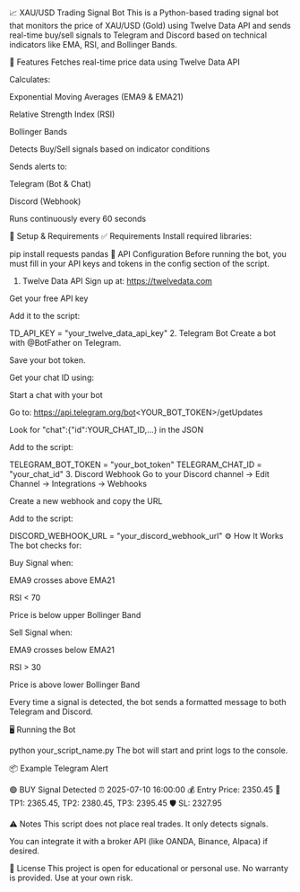 📈 XAU/USD Trading Signal Bot
This is a Python-based trading signal bot that monitors the price of XAU/USD (Gold) using Twelve Data API and sends real-time buy/sell signals to Telegram and Discord based on technical indicators like EMA, RSI, and Bollinger Bands.

🚀 Features
Fetches real-time price data using Twelve Data API

Calculates:

Exponential Moving Averages (EMA9 & EMA21)

Relative Strength Index (RSI)

Bollinger Bands

Detects Buy/Sell signals based on indicator conditions

Sends alerts to:

Telegram (Bot & Chat)

Discord (Webhook)

Runs continuously every 60 seconds

🔧 Setup & Requirements
✅ Requirements
Install required libraries:

pip install requests pandas
🔑 API Configuration
Before running the bot, you must fill in your API keys and tokens in the config section of the script.

1. Twelve Data API
Sign up at: https://twelvedata.com

Get your free API key

Add it to the script:



TD_API_KEY = "your_twelve_data_api_key"
2. Telegram Bot
Create a bot with @BotFather on Telegram.

Save your bot token.

Get your chat ID using:

Start a chat with your bot

Go to: https://api.telegram.org/bot<YOUR_BOT_TOKEN>/getUpdates

Look for "chat":{"id":YOUR_CHAT_ID,...} in the JSON

Add to the script:



TELEGRAM_BOT_TOKEN = "your_bot_token"
TELEGRAM_CHAT_ID = "your_chat_id"
3. Discord Webhook
Go to your Discord channel → Edit Channel → Integrations → Webhooks

Create a new webhook and copy the URL

Add to the script:



DISCORD_WEBHOOK_URL = "your_discord_webhook_url"
⚙️ How It Works
The bot checks for:

Buy Signal when:

EMA9 crosses above EMA21

RSI < 70

Price is below upper Bollinger Band

Sell Signal when:

EMA9 crosses below EMA21

RSI > 30

Price is above lower Bollinger Band

Every time a signal is detected, the bot sends a formatted message to both Telegram and Discord.

🖥️ Running the Bot

python your_script_name.py
The bot will start and print logs to the console.

📦 Example Telegram Alert

🟢 BUY Signal Detected
⏰ 2025-07-10 16:00:00
💰 Entry Price: 2350.45
🎯 TP1: 2365.45, TP2: 2380.45, TP3: 2395.45
🛡️ SL: 2327.95

⚠️ Notes
This script does not place real trades. It only detects signals.

You can integrate it with a broker API (like OANDA, Binance, Alpaca) if desired.

📄 License
This project is open for educational or personal use. No warranty is provided. Use at your own risk.
